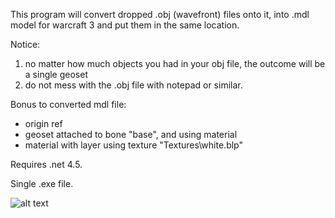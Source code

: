This program will convert dropped .obj (wavefront) files onto it, into .mdl model for warcraft 3 and put them in the same location.

Notice:
1. no matter how much objects you had in your obj file, the outcome will be a single geoset 
2. do not mess with the .obj file with notepad or similar.

Bonus to converted mdl file:
- origin ref
- geoset attached to bone "base", and using material
- material with layer using texture "Textures\white.blp"

Requires .net 4.5.

Single .exe file.

![alt text](https://i.ibb.co/fdDWJmW/Screenshot-2024-06-07-101319.png)
